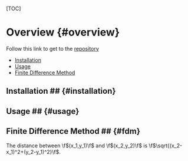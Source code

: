 [TOC]

Overview                {#overview}
========

Follow this link to get to the [repository](https://bitbucket.org/frnsroy/numerical)

*   [Installation](#installation)
*   [Usage](#usage)
*	[Finite Difference Method](#fdm)

## Installation ##          {#installation}

## Usage ##          {#usage}

## Finite Difference Method ##           {#fdm}

 The distance between \f$(x_1,y_1)\f$ and \f$(x_2,y_2)\f$ is 
  \f$\sqrt{(x_2-x_1)^2+(y_2-y_1)^2}\f$.